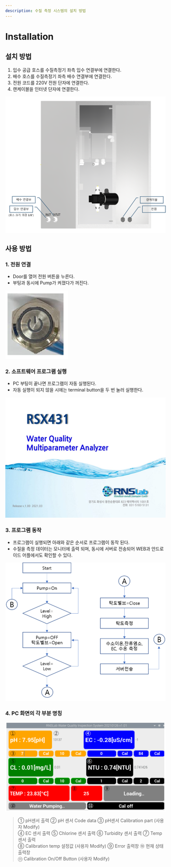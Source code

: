 ```yaml
---
description: 수질 측정 시스템의 설치 방법
---
```


# Installation

## 설치 방법 

1. 입수 공급 호스를 수질측정기 좌측 입수 연결부에 연결한다.
2. 배수 호스를 수질측정기 좌측 배수 연결부에 연결한다.
3. 전원 코드를 220V 전원 단자에 연결한다.
4. 랜케이블을 인터넷 단자에 연결한다.

![&#xADF8;&#xB9BC; 3. &#xC218;&#xC9C8; &#xCE21;&#xC815; &#xC2DC;&#xC2A4;&#xD15C;&#xC758; &#xCE21;&#xBA74; 3D &#xC774;&#xBBF8;&#xC9C0; ](.gitbook/assets/3_-_-.png)

## 사용 방법 

### 1. 전원 연결 

* Door를 열어 전원 버튼을 누른다.
* 부팅과 동시에 Pump가 켜졌다가 꺼진다.

![&#xADF8;&#xB9BC; 4. &#xC804;&#xC6D0; &#xC2A4;&#xC704;&#xCE58; ](.gitbook/assets/4_-.png)

### 2. 소프트웨어 프로그램 실행 

* PC 부팅이 끝나면 프로그램이 자동 실행된다.
* 자동 실행이 되지 않을 시에는 terminal button을 두 번 눌러 실행한다.

![&#xADF8;&#xB9BC; 5. &#xD504;&#xB85C;&#xADF8;&#xB7A8; &#xC2E4;&#xD589; &#xCD08;&#xAE30; &#xD654;&#xBA74;](.gitbook/assets/9.png)

### 3. 프로그램 동작 

* 프로그램이 실행되면 아래와 같은 순서로 프로그램이 동작 된다.
* 수질을 측정 데이터는 모니터에 출력 되며, 동시에 서버로 전송되어 WEB과 안드로이드 어플에서도 확인할 수 있다.

![&#xADF8;&#xB9BC; 6. &#xD504;&#xB85C;&#xADF8;&#xB7A8; &#xB3D9;&#xC791; &#xC2DC;&#xD000;&#xC2A4; ](.gitbook/assets/11.png)

### 4. PC 화면의 각 부분 명칭 

![&#xADF8;&#xB9BC; 7. PC &#xD654;&#xBA74;&#xC758; &#xAC01; &#xBA85;&#xCE6D;](.gitbook/assets/7_gui-.png)

> ① pH센서 출력    ② pH 센서 Code data   ③ pH센서 Calibration part \(사용자 Modify\)  
> ④ EC 센서 출력   ⑤ Chlorine 센서 출력   ⑥ Turbidity 센서 출력   ⑦ Temp 센서 출력  
> ⑧ Calibration temp 설정값 \(사용자 Modify\)   ⑨ Error 출력창   ⑩ 현재 상태 출력창  
> ⑪ Calibration On/Off Button \(사용자 Modify\)



